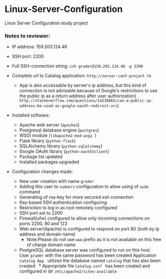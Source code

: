 # Linux-Server-Configuration
Linux Server Configuration study project

### Notes to reviewer:
* IP address: 159.203.124.46
* SSH port: 2200
* Full SSH-connection string: ` ssh grader@159.203.124.46 -p 2200 `
* Complete url to Catalog application: ` http://server-conf-project.tk `
    * App is also accessable by server's ip address, but this kind of connection is not advisable because of Google's               restrictions to use the public ip as a return address after user authorization(`                                         http://stackoverflow.com/questions/14238665/can-a-public-ip-address-be-used-as-google-oauth-redirect-uri `)
* Installed software:
    * Apache web server (`apache2`)
    * Postgresql database engine (`postgres`)
    * WSGI module (`libapache2-mod-wsgi `)
    * Flask library (` python-flask `)
    * SQLAlchemy library (` python-sqlalchemy `)
    * Google OAuth library (` python-oauth2client `)
    * Package list updated
    * Installed packages upgraded
  
* Configuration changes made:
    * New user creation with name ` grader `
    * Adding this user to ` sudoers ` configuration to allow using of ` sudo ` command
    * Generating of rsa-key for more secured ssh connection
    * Key-based SSH authentication configuring
    * Restriction to log in as root remotely configured
    * SSH port set to 2200
    * Firewall(ufw) configured to allow only incoming connections on ports 2200, 80 and 123
    * Web server(Apache) is configured to respond on port 80 (both by ip address and domain name)
        * Note:Please do not use ` www ` prefix as it is not available on this free of charge domain name
    * PostgreSQL database server was configured to run on this host. User ` grader ` with the same password has been created         Application ` Catalog App  ` utilizes the database named ` catalog ` that has also been created
    * Appropriate file ` Catalog.conf  ` has been created and configured in dir ` /etc/apache2/sites-available `
  

